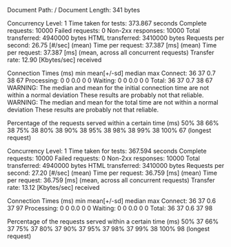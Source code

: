 Document Path:          /
Document Length:        341 bytes

Concurrency Level:      1
Time taken for tests:   373.867 seconds
Complete requests:      10000
Failed requests:        0
Non-2xx responses:      10000
Total transferred:      4940000 bytes
HTML transferred:       3410000 bytes
Requests per second:    26.75 [#/sec] (mean)
Time per request:       37.387 [ms] (mean)
Time per request:       37.387 [ms] (mean, across all concurrent requests)
Transfer rate:          12.90 [Kbytes/sec] received

Connection Times (ms)
              min  mean[+/-sd] median   max
Connect:       36   37   0.7     38      67
Processing:     0    0   0.0      0       0
Waiting:        0    0   0.0      0       0
Total:         36   37   0.7     38      67
WARNING: The median and mean for the initial connection time are not within a normal deviation
        These results are probably not that reliable.
WARNING: The median and mean for the total time are not within a normal deviation
        These results are probably not that reliable.

Percentage of the requests served within a certain time (ms)
  50%     38
  66%     38
  75%     38
  80%     38
  90%     38
  95%     38
  98%     38
  99%     38
 100%     67 (longest request)

Concurrency Level:      1
Time taken for tests:   367.594 seconds
Complete requests:      10000
Failed requests:        0
Non-2xx responses:      10000
Total transferred:      4940000 bytes
HTML transferred:       3410000 bytes
Requests per second:    27.20 [#/sec] (mean)
Time per request:       36.759 [ms] (mean)
Time per request:       36.759 [ms] (mean, across all concurrent requests)
Transfer rate:          13.12 [Kbytes/sec] received

Connection Times (ms)
              min  mean[+/-sd] median   max
Connect:       36   37   0.6     37      97
Processing:     0    0   0.0      0       0
Waiting:        0    0   0.0      0       0
Total:         36   37   0.6     37      98

Percentage of the requests served within a certain time (ms)
  50%     37
  66%     37
  75%     37
  80%     37
  90%     37
  95%     37
  98%     37
  99%     38
 100%     98 (longest request)